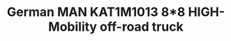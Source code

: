 ---
layout: product
title: "German MAN KAT1M1013 8*8 HIGH-Mobility off-road truck"
price: "2000" 
desc: "Maketa"
img_path: "/assets/img/UA72121.webp"
brand: "N/A"
available: false
special_offer: false
new: false
soon: false
cat: "010000"
subcat: "013300"
subsubcat: "0N/A"
sifra: "UA72121"
popular: false
spec: false
---